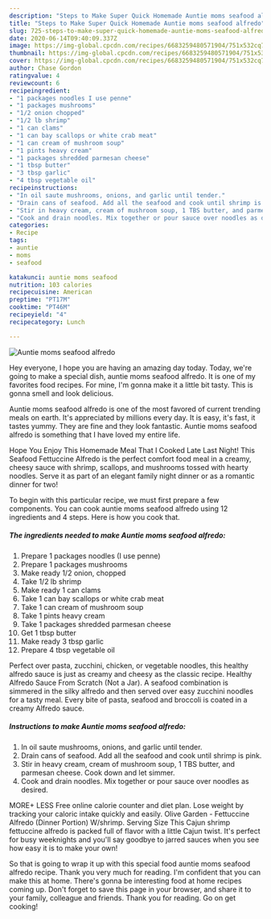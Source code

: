 ```yaml
---
description: "Steps to Make Super Quick Homemade Auntie moms seafood alfredo"
title: "Steps to Make Super Quick Homemade Auntie moms seafood alfredo"
slug: 725-steps-to-make-super-quick-homemade-auntie-moms-seafood-alfredo
date: 2020-06-14T09:40:09.337Z
image: https://img-global.cpcdn.com/recipes/6683259480571904/751x532cq70/auntie-moms-seafood-alfredo-recipe-main-photo.jpg
thumbnail: https://img-global.cpcdn.com/recipes/6683259480571904/751x532cq70/auntie-moms-seafood-alfredo-recipe-main-photo.jpg
cover: https://img-global.cpcdn.com/recipes/6683259480571904/751x532cq70/auntie-moms-seafood-alfredo-recipe-main-photo.jpg
author: Chase Gordon
ratingvalue: 4
reviewcount: 6
recipeingredient:
- "1 packages noodles I use penne"
- "1 packages mushrooms"
- "1/2 onion chopped"
- "1/2 lb shrimp"
- "1 can clams"
- "1 can bay scallops or white crab meat"
- "1 can cream of mushroom soup"
- "1 pints heavy cream"
- "1 packages shredded parmesan cheese"
- "1 tbsp butter"
- "3 tbsp garlic"
- "4 tbsp vegetable oil"
recipeinstructions:
- "In oil saute mushrooms, onions, and garlic until tender."
- "Drain cans of seafood. Add all the seafood and cook until shrimp is pink."
- "Stir in heavy cream, cream of mushroom soup, 1 TBS butter, and parmesan cheese. Cook down and let simmer."
- "Cook and drain noodles. Mix together or pour sauce over noodles as desired."
categories:
- Recipe
tags:
- auntie
- moms
- seafood

katakunci: auntie moms seafood 
nutrition: 103 calories
recipecuisine: American
preptime: "PT17M"
cooktime: "PT46M"
recipeyield: "4"
recipecategory: Lunch

---
```



![Auntie moms seafood alfredo](https://img-global.cpcdn.com/recipes/6683259480571904/751x532cq70/auntie-moms-seafood-alfredo-recipe-main-photo.jpg)

Hey everyone, I hope you are having an amazing day today. Today, we're going to make a special dish, auntie moms seafood alfredo. It is one of my favorites food recipes. For mine, I'm gonna make it a little bit tasty. This is gonna smell and look delicious.

Auntie moms seafood alfredo is one of the most favored of current trending meals on earth. It's appreciated by millions every day. It is easy, it's fast, it tastes yummy. They are fine and they look fantastic. Auntie moms seafood alfredo is something that I have loved my entire life.

Hope You Enjoy This Homemade Meal That I Cooked Late Last Night! This Seafood Fettuccine Alfredo is the perfect comfort food meal in a creamy, cheesy sauce with shrimp, scallops, and mushrooms tossed with hearty noodles. Serve it as part of an elegant family night dinner or as a romantic dinner for two!


To begin with this particular recipe, we must first prepare a few components. You can cook auntie moms seafood alfredo using 12 ingredients and 4 steps. Here is how you cook that.

<!--inarticleads1-->

##### The ingredients needed to make Auntie moms seafood alfredo:

1. Prepare 1 packages noodles (I use penne)
1. Prepare 1 packages mushrooms
1. Make ready 1/2 onion, chopped
1. Take 1/2 lb shrimp
1. Make ready 1 can clams
1. Take 1 can bay scallops or white crab meat
1. Take 1 can cream of mushroom soup
1. Take 1 pints heavy cream
1. Take 1 packages shredded parmesan cheese
1. Get 1 tbsp butter
1. Make ready 3 tbsp garlic
1. Prepare 4 tbsp vegetable oil


Perfect over pasta, zucchini, chicken, or vegetable noodles, this healthy alfredo sauce is just as creamy and cheesy as the classic recipe. Healthy Alfredo Sauce From Scratch (Not a Jar). A seafood combination is simmered in the silky alfredo and then served over easy zucchini noodles for a tasty meal. Every bite of pasta, seafood and broccoli is coated in a creamy Alfredo sauce. 

<!--inarticleads2-->

##### Instructions to make Auntie moms seafood alfredo:

1. In oil saute mushrooms, onions, and garlic until tender.
1. Drain cans of seafood. Add all the seafood and cook until shrimp is pink.
1. Stir in heavy cream, cream of mushroom soup, 1 TBS butter, and parmesan cheese. Cook down and let simmer.
1. Cook and drain noodles. Mix together or pour sauce over noodles as desired.


MORE+ LESS Free online calorie counter and diet plan. Lose weight by tracking your caloric intake quickly and easily. Olive Garden - Fettuccine Alfredo (Dinner Portion) W/shrimp. Serving Size  This Cajun shrimp fettuccine alfredo is packed full of flavor with a little Cajun twist. It&#39;s perfect for busy weeknights and you&#39;ll say goodbye to jarred sauces when you see how easy it is to make your own! 

So that is going to wrap it up with this special food auntie moms seafood alfredo recipe. Thank you very much for reading. I'm confident that you can make this at home. There's gonna be interesting food at home recipes coming up. Don't forget to save this page in your browser, and share it to your family, colleague and friends. Thank you for reading. Go on get cooking!
